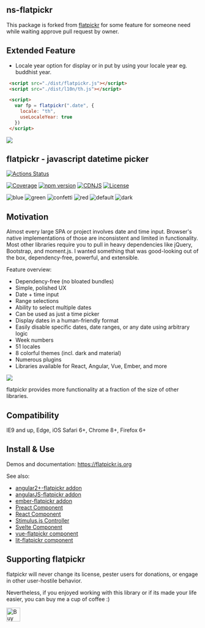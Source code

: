## ns-flatpickr
This package is forked from [flatpickr](https://github.com/flatpickr/flatpickr) for some feature for someone need while waiting approve pull request by owner.

## Extended Feature
- Locale year option for display or in put by using your locale year eg. buddhist year.
 ```html
  <script src="./dist/flatpickr.js"></script>
  <script src="./dist/l10n/th.js"></script>

  <script>
    var fp = flatpickr(".date", {
      locale: "th",
      useLocaleYear: true
    })
  </script>
 ```
 ![](https://user-images.githubusercontent.com/52820185/180114933-5b003109-da86-48ef-9146-927c396a1f15.png)

## flatpickr - javascript datetime picker
[![Actions Status](https://github.com/flatpickr/flatpickr/workflows/GitHub%20Actions/badge.svg)](https://github.com/flatpickr/flatpickr/actions)

[![Coverage](https://coveralls.io/repos/github/chmln/flatpickr/badge.svg?branch=master)](https://coveralls.io/github/chmln/flatpickr)
[![npm version](https://badge.fury.io/js/flatpickr.svg)](https://www.npmjs.com/package/flatpickr)
[![CDNJS](https://img.shields.io/cdnjs/v/flatpickr.svg)](https://cdnjs.com/libraries/flatpickr)
[![License](https://img.shields.io/badge/license-MIT-blue.svg?style=plastic)](https://raw.githubusercontent.com/flatpickr/flatpickr/master/LICENSE.md)


![blue](https://cloud.githubusercontent.com/assets/11352152/14549371/3cbb65da-028d-11e6-976d-a6f63f32061f.PNG)
![green](https://cloud.githubusercontent.com/assets/11352152/14549373/3cbe975a-028d-11e6-9192-43975f0146da.PNG)
![confetti](https://cloud.githubusercontent.com/assets/11352152/14549440/de9bf55e-028d-11e6-9271-46782a99efea.PNG)
![red](https://cloud.githubusercontent.com/assets/11352152/14549374/3cc01102-028d-11e6-9ff4-0cf208a310c4.PNG)
![default](https://cloud.githubusercontent.com/assets/11352152/14549370/3cadb750-028d-11e6-818d-c6a1bc6349fc.PNG)
![dark](https://cloud.githubusercontent.com/assets/11352152/14549372/3cbc8514-028d-11e6-8daf-ec1ba01c9d7e.PNG)


## Motivation
Almost every large SPA or project involves date and time input. Browser's native implementations of those are inconsistent and limited in functionality. Most other libraries require you to pull in heavy dependencies like jQuery, Bootstrap, and moment.js. I wanted something that was good-looking out of the box, dependency-free, powerful, and extensible.

Feature overview:

- Dependency-free (no bloated bundles)
- Simple, polished UX
- Date + time input
- Range selections
- Ability to select multiple dates
- Can be used as just a time picker
- Display dates in a human-friendly format
- Easily disable specific dates, date ranges, or any date using arbitrary logic
- Week numbers
- 51 locales
- 8 colorful themes (incl. dark and material)
- Numerous plugins
- Libraries available for React, Angular, Vue, Ember, and more

![](https://user-images.githubusercontent.com/11352152/36033089-f37dc1d0-0d7d-11e8-8ec4-c7a56d1ff92e.png)

flatpickr provides more functionality at a fraction of the size of other libraries.

## Compatibility
IE9 and up, Edge, iOS Safari 6+, Chrome 8+, Firefox 6+

## Install & Use

Demos and documentation: https://flatpickr.js.org

See also:
* [angular2+-flatpickr addon](https://github.com/mezoistvan/ng2-flatpickr)
* [angularJS-flatpickr addon](https://www.npmjs.com/package/angular-flatpickr)
* [ember-flatpickr addon](https://www.npmjs.com/package/ember-flatpickr)
* [Preact Component](https://github.com/molnarmark/preact-flatpickr)
* [React Component](https://github.com/coderhaoxin/react-flatpickr)
* [Stimulus.js Controller](https://github.com/adrienpoly/stimulus-flatpickr)
* [Svelte Component](https://github.com/jacobmischka/svelte-flatpickr)
* [vue-flatpickr component](https://github.com/ankurk91/vue-flatpickr-component)
* [lit-flatpickr component](https://github.com/Matsuuu/lit-flatpickr)

## Supporting flatpickr

flatpickr will never change its license, pester users for donations, or engage in other user-hostile behavior.

Nevertheless, if you enjoyed working with this library or if its made your life easier, you can buy me a cup of coffee :)

<a href='https://ko-fi.com/A3381DJ9' target='_blank'><img height='36' style='border:0px;height:36px;' src='https://az743702.vo.msecnd.net/cdn/kofi4.png?v=0' border='0' alt='Buy Me a Coffee at ko-fi.com' /></a>

